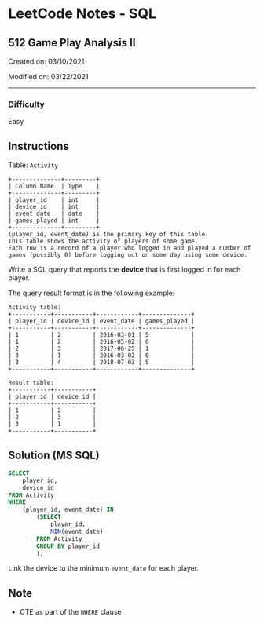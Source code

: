 # LeetCode Notes - SQL

## 512 Game Play Analysis II

Created on: 03/10/2021

Modified on: 03/22/2021

---

### Difficulty

Easy

## Instructions

Table: `Activity`

```
+--------------+---------+
| Column Name  | Type    |
+--------------+---------+
| player_id    | int     |
| device_id    | int     |
| event_date   | date    |
| games_played | int     |
+--------------+---------+
(player_id, event_date) is the primary key of this table.
This table shows the activity of players of some game.
Each row is a record of a player who logged in and played a number of games (possibly 0) before logging out on some day using some device.
```

Write a SQL query that reports the **device** that is first logged in for each player.

The query result format is in the following example:

```
Activity table:
+-----------+-----------+------------+--------------+
| player_id | device_id | event_date | games_played |
+-----------+-----------+------------+--------------+
| 1         | 2         | 2016-03-01 | 5            |
| 1         | 2         | 2016-05-02 | 6            |
| 2         | 3         | 2017-06-25 | 1            |
| 3         | 1         | 2016-03-02 | 0            |
| 3         | 4         | 2018-07-03 | 5            |
+-----------+-----------+------------+--------------+

Result table:
+-----------+-----------+
| player_id | device_id |
+-----------+-----------+
| 1         | 2         |
| 2         | 3         |
| 3         | 1         |
+-----------+-----------+
```

## Solution (MS SQL)

``` sql
SELECT
    player_id,
    device_id
FROM Activity
WHERE
    (player_id, event_date) IN
        (SELECT 
            player_id, 
            MIN(event_date)
        FROM Activity
        GROUP BY player_id
        );
```

Link the device to the minimum `event_date` for each player.

## Note

- CTE as part of the `WHERE` clause
